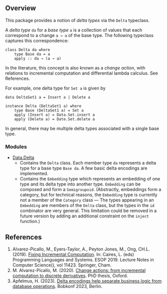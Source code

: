 ## Overview

This package provides a notion of *delta types* via the `Delta` typeclass.

A *delta type* `da` for a *base type* `a` is a collection of values that each correspond to a change `a → a` of the base type. The following typeclass captures this correspondence:

    class Delta da where
        type Base da = a
        apply :: da → (a → a)

In the literature, this concept is also known as a *change action*, with relations to incremental computation and differential lambda calculus. See References.

For example, one delta type for `Set a` is given by

    data DeltaSet1 a = Insert a | Delete a
    
    instance Delta (DeltaSet1 a) where
        type Base (DeltaSet1 a) = Set a
        apply (Insert a) = Data.Set.insert a
        apply (Delete a) = Date.Set.delete a

In general, there may be multiple delta types associated with a single base type.

### Modules

* [Data.Delta](src/Data/Delta.hs)
    * Contains the `Delta` class. Each member type `da` represents
      a delta type for a base type `Base da`.
      A few basic delta encodings are implemented.
    * Contains the `Embedding` type which represents an embedding
      of one type and its delta type into another type.
      `Embedding` can be composed and form a `Semigroupoid`.
      (Abstractly, embeddings form a category, but for technical reasons,
      the `Embedding` type is currently not a member of the `Category` class
      — The types appearing in an `Embedding` are members of
      the `Delta` class, but the types in the `id` combinator are very general.
      This limitation could be removed in a future version
      by adding an additional constraint on the `inject` function.)

## References

1. Alvarez-Picallo, M., Eyers-Taylor, A., Peyton Jones, M., Ong, CH.L. (2019). [Fixing Incremental Computation][1811.06069]. In: Caires, L. (eds) Programming Languages and Systems. ESOP 2019. Lecture Notes in Computer Science(), vol 11423. Springer, Cham.
2. M. Alvarez-Picallo, M. (2020). [Change actions: from incremental computation to discrete derivatives][2002.05256]. PhD thesis, Oxford.
3. Apfelmus, H. (2023). [Delta encodings help separate business logic from database operations][bobkonf2023]. Bobkonf 2023, Berlin.

  [bobkonf2023]: https://bobkonf.de/2023/apfelmus.html
  [2002.05256]: https://arxiv.org/abs/2002.05256
  [1811.06069]: https://arxiv.org/abs/1811.06069